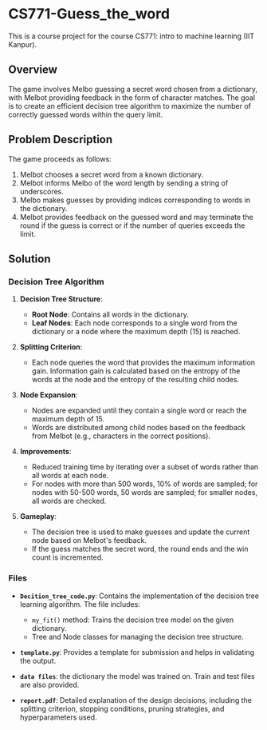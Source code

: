 # CS771-Guess_the_word
This is a course project for the course CS771: intro to machine learning (IIT Kanpur).

## Overview
The game involves Melbo guessing a secret word chosen from a dictionary, with Melbot providing feedback in the form of character matches. The goal is to create an efficient decision tree algorithm to maximize the number of correctly guessed words within the query limit.

## Problem Description

The game proceeds as follows:
1. Melbot chooses a secret word from a known dictionary.
2. Melbot informs Melbo of the word length by sending a string of underscores.
3. Melbo makes guesses by providing indices corresponding to words in the dictionary.
4. Melbot provides feedback on the guessed word and may terminate the round if the guess is correct or if the number of queries exceeds the limit.

## Solution

### Decision Tree Algorithm

1. **Decision Tree Structure**:
   - **Root Node**: Contains all words in the dictionary.
   - **Leaf Nodes**: Each node corresponds to a single word from the dictionary or a node where the maximum depth (15) is reached.

2. **Splitting Criterion**:
   - Each node queries the word that provides the maximum information gain. Information gain is calculated based on the entropy of the words at the node and the entropy of the resulting child nodes.

3. **Node Expansion**:
   - Nodes are expanded until they contain a single word or reach the maximum depth of 15.
   - Words are distributed among child nodes based on the feedback from Melbot (e.g., characters in the correct positions).

4. **Improvements**:
   - Reduced training time by iterating over a subset of words rather than all words at each node.
   - For nodes with more than 500 words, 10% of words are sampled; for nodes with 50-500 words, 50 words are sampled; for smaller nodes, all words are checked.

5. **Gameplay**:
   - The decision tree is used to make guesses and update the current node based on Melbot's feedback.
   - If the guess matches the secret word, the round ends and the win count is incremented.

### Files

- **`Decition_tree_code.py`**: Contains the implementation of the decision tree learning algorithm. The file includes:
  - `my_fit()` method: Trains the decision tree model on the given dictionary.
  - Tree and Node classes for managing the decision tree structure.

- **`template.py`**: Provides a template for submission and helps in validating the output.
- **`data files`**: the dictionary the model was trained on. Train and test files are also provided.
- **`report.pdf`**: Detailed explanation of the design decisions, including the splitting criterion, stopping conditions, pruning strategies, and hyperparameters used.

